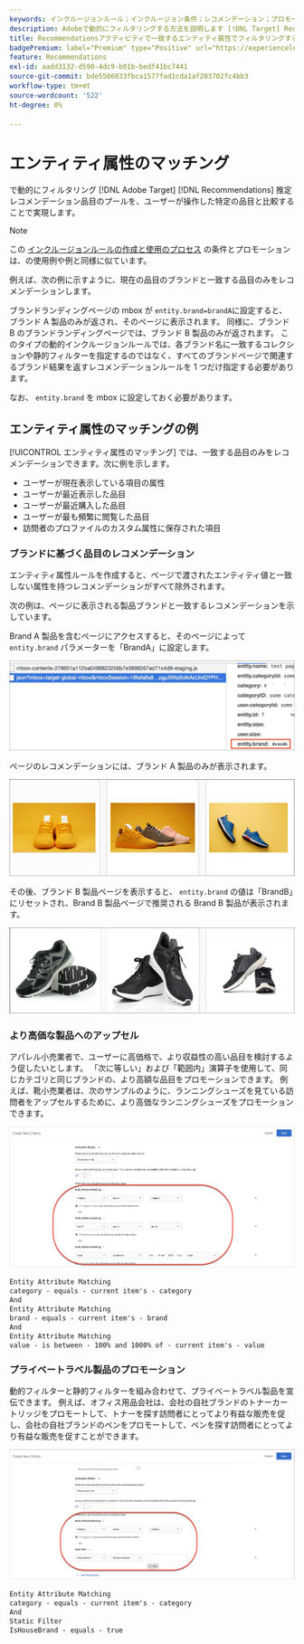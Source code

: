 ```yaml
---
keywords: インクルージョンルール；インクルージョン条件；レコメンデーション；プロモーション；プロモーション；動的フィルタリング；動的；エンティティ属性の一致
description: Adobeで動的にフィルタリングする方法を説明します [!DNL Target] Recommendationsを使用する場合は、見込み品目のプールと、ユーザーが操作した特定の品目を比較します。
title: Recommendationsアクティビティで一致するエンティティ属性でフィルタリングする方法を教えてください。
badgePremium: label="Premium" type="Positive" url="https://experienceleague.adobe.com/docs/target/using/introduction/intro.html?lang=en#premium newtab=true" tooltip="See what's included in Target Premium."
feature: Recommendations
exl-id: aadd3132-d590-4dc9-b01b-bedf41bc7441
source-git-commit: bde5506033fbca1577fad1cda1af203702fc4bb3
workflow-type: tm+mt
source-wordcount: '522'
ht-degree: 0%

---
```


# エンティティ属性のマッチング

で動的にフィルタリング [!DNL Adobe Target] [!DNL Recommendations] 推定レコメンデーション品目のプールを、ユーザーが操作した特定の品目と比較することで実現します。

>[!NOTE]
>
>この [インクルージョンルールの作成と使用のプロセス](/help/main/c-recommendations/c-algorithms/use-dynamic-and-static-inclusion-rules.md) の条件とプロモーションは、の使用例や例と同様に似ています。

例えば、次の例に示すように、現在の品目のブランドと一致する品目のみをレコメンデーションします。

ブランドランディングページの mbox が `entity.brand=brandA`に設定すると、ブランド A 製品のみが返され、そのページに表示されます。 同様に、ブランド B のブランドランディングページでは、ブランド B 製品のみが返されます。 このタイプの動的インクルージョンルールでは、各ブランド名に一致するコレクションや静的フィルターを指定するのではなく、すべてのブランドページで関連するブランド結果を返すレコメンデーションルールを 1 つだけ指定する必要があります。

なお、 `entity.brand` を mbox に設定しておく必要があります。

## エンティティ属性のマッチングの例

[!UICONTROL エンティティ属性のマッチング] では、一致する品目のみをレコメンデーションできます。次に例を示します。

* ユーザーが現在表示している項目の属性
* ユーザーが最近表示した品目
* ユーザーが最近購入した品目
* ユーザーが最も頻繁に閲覧した品目
* 訪問者のプロファイルのカスタム属性に保存された項目

### ブランドに基づく品目のレコメンデーション

エンティティ属性ルールを作成すると、ページで渡されたエンティティ値と一致しない属性を持つレコメンデーションがすべて除外されます。

次の例は、ページに表示される製品ブランドと一致するレコメンデーションを示しています。

Brand A 製品を含むページにアクセスすると、そのページによって `entity.brand` パラメーターを「BrandA」に設定します。

![Target の呼び出しの例](/help/main/c-recommendations/c-algorithms/assets/example-target-call.png)

ページのレコメンデーションには、ブランド A 製品のみが表示されます。

![ブランド A のレコメンデーション](/help/main/c-recommendations/c-algorithms/assets/brandA.png)

その後、ブランド B 製品ページを表示すると、 `entity.brand` の値は「BrandB」にリセットされ、Brand B 製品ページで推奨される Brand B 製品が表示されます。

![ブランド B の推奨事項](/help/main/c-recommendations/c-algorithms/assets/brandB.png)

### より高価な製品へのアップセル

アパレル小売業者で、ユーザーに高価格で、より収益性の高い品目を検討するよう促したいとします。 「次に等しい」および「範囲内」演算子を使用して、同じカテゴリと同じブランドの、より高額な品目をプロモーションできます。 例えば、靴小売業者は、次のサンプルのように、ランニングシューズを見ている訪問者をアップセルするために、より高価なランニングシューズをプロモーションできます。

![アップセル](/help/main/c-recommendations/c-algorithms/assets/upsell.png)

```
Entity Attribute Matching
category - equals - current item's - category 
And 
Entity Attribute Matching
brand - equals - current item's - brand 
And 
Entity Attribute Matching
value - is between - 100% and 1000% of - current item's - value
```

### プライベートラベル製品のプロモーション

動的フィルターと静的フィルターを組み合わせて、プライベートラベル製品を宣伝できます。 例えば、オフィス用品会社は、会社の自社ブランドのトナーカートリッジをプロモートして、トナーを探す訪問者にとってより有益な販売を促し、会社の自社ブランドのペンをプロモートして、ペンを探す訪問者にとってより有益な販売を促すことができます。

![ハウスブランド](/help/main/c-recommendations/c-algorithms/assets/housebrand.png)

```
Entity Attribute Matching
category - equals - current item's - category 
And
Static Filter
IsHouseBrand - equals - true
```
